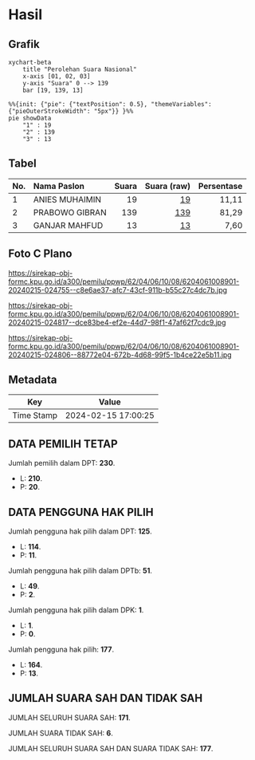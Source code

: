 # Hasil

## Grafik

```mermaid
xychart-beta
    title "Perolehan Suara Nasional"
    x-axis [01, 02, 03]
    y-axis "Suara" 0 --> 139
    bar [19, 139, 13]
```

```mermaid
%%{init: {"pie": {"textPosition": 0.5}, "themeVariables": {"pieOuterStrokeWidth": "5px"}} }%%
pie showData
    "1" : 19
    "2" : 139
    "3" : 13
```

## Tabel

| No. | Nama Paslon    | Suara | Suara (raw) | Persentase |
|:--- |:-------------- | -----:| -----------:| ----------:|
| 1   | ANIES MUHAIMIN | 19    | [19][p-1]   | 11,11      |
| 2   | PRABOWO GIBRAN | 139   | [139][p-2]  | 81,29      |
| 3   | GANJAR MAHFUD  | 13    | [13][p-3]   | 7,60       |


[p-1]: https://github.com/gigit-pemilu/pemilu-2024/blob/main/pilpres/hitung-suara/sub/62-kalimantan-tengah/sub/04-barito-selatan/sub/06-dusun-selatan/sub/1008-buntok-kota/sub/901-tps/sub/paslon-1.txt
[p-2]: https://github.com/gigit-pemilu/pemilu-2024/blob/main/pilpres/hitung-suara/sub/62-kalimantan-tengah/sub/04-barito-selatan/sub/06-dusun-selatan/sub/1008-buntok-kota/sub/901-tps/sub/paslon-2.txt
[p-3]: https://github.com/gigit-pemilu/pemilu-2024/blob/main/pilpres/hitung-suara/sub/62-kalimantan-tengah/sub/04-barito-selatan/sub/06-dusun-selatan/sub/1008-buntok-kota/sub/901-tps/sub/paslon-3.txt

## Foto C Plano

https://sirekap-obj-formc.kpu.go.id/a300/pemilu/ppwp/62/04/06/10/08/6204061008901-20240215-024755--c8e6ae37-afc7-43cf-911b-b55c27c4dc7b.jpg

https://sirekap-obj-formc.kpu.go.id/a300/pemilu/ppwp/62/04/06/10/08/6204061008901-20240215-024817--dce83be4-ef2e-44d7-98f1-47af62f7cdc9.jpg

https://sirekap-obj-formc.kpu.go.id/a300/pemilu/ppwp/62/04/06/10/08/6204061008901-20240215-024806--88772e04-672b-4d68-99f5-1b4ce22e5b11.jpg


## Metadata

| Key        | Value               |
| ---------- | ------------------- |
| Time Stamp | 2024-02-15 17:00:25 |


## DATA PEMILIH TETAP

Jumlah pemilih dalam DPT: **230**.
 * L: **210**.
 * P: **20**.

## DATA PENGGUNA HAK PILIH

Jumlah pengguna hak pilih dalam DPT: **125**.
 * L: **114**.
 * P: **11**.

Jumlah pengguna hak pilih dalam DPTb: **51**.
 * L: **49**.
 * P: **2**.

Jumlah pengguna hak pilih dalam DPK: **1**.
 * L: **1**.
 * P: **0**.

Jumlah pengguna hak pilih: **177**.
 * L: **164**.
 * P: **13**.

## JUMLAH SUARA SAH DAN TIDAK SAH

JUMLAH SELURUH SUARA SAH: **171**.

JUMLAH SUARA TIDAK SAH: **6**.

JUMLAH SELURUH SUARA SAH DAN SUARA TIDAK SAH: **177**.


